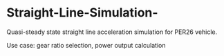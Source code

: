 # Straight-Line-Simulation-
Quasi-steady state straight line acceleration simulation for PER26 vehicle. 

Use case: gear ratio selection, power output calculation 
